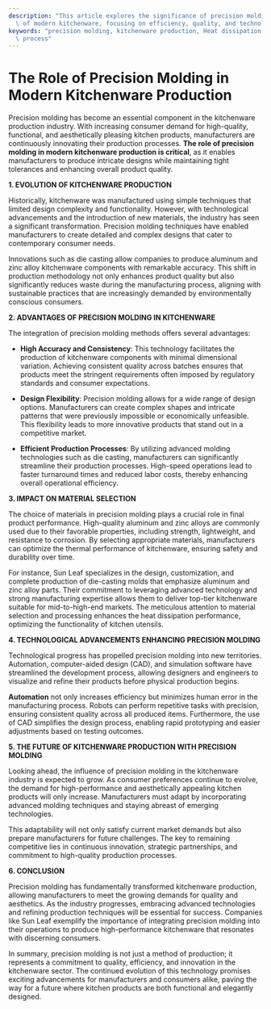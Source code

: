 ```yaml
---
description: "This article explores the significance of precision molding techniques in the production\
  \ of modern kitchenware, focusing on efficiency, quality, and technological advancements."
keywords: "precision molding, kitchenware production, Heat dissipation performance, Die casting\
  \ process"
---
```

# The Role of Precision Molding in Modern Kitchenware Production

Precision molding has become an essential component in the kitchenware production industry. With increasing consumer demand for high-quality, functional, and aesthetically pleasing kitchen products, manufacturers are continuously innovating their production processes. **The role of precision molding in modern kitchenware production is critical**, as it enables manufacturers to produce intricate designs while maintaining tight tolerances and enhancing overall product quality.

**1. EVOLUTION OF KITCHENWARE PRODUCTION**

Historically, kitchenware was manufactured using simple techniques that limited design complexity and functionality. However, with technological advancements and the introduction of new materials, the industry has seen a significant transformation. Precision molding techniques have enabled manufacturers to create detailed and complex designs that cater to contemporary consumer needs.

Innovations such as die casting allow companies to produce aluminum and zinc alloy kitchenware components with remarkable accuracy. This shift in production methodology not only enhances product quality but also significantly reduces waste during the manufacturing process, aligning with sustainable practices that are increasingly demanded by environmentally conscious consumers.

**2. ADVANTAGES OF PRECISION MOLDING IN KITCHENWARE**

The integration of precision molding methods offers several advantages:

- **High Accuracy and Consistency**: This technology facilitates the production of kitchenware components with minimal dimensional variation. Achieving consistent quality across batches ensures that products meet the stringent requirements often imposed by regulatory standards and consumer expectations.

- **Design Flexibility**: Precision molding allows for a wide range of design options. Manufacturers can create complex shapes and intricate patterns that were previously impossible or economically unfeasible. This flexibility leads to more innovative products that stand out in a competitive market.

- **Efficient Production Processes**: By utilizing advanced molding technologies such as die casting, manufacturers can significantly streamline their production processes. High-speed operations lead to faster turnaround times and reduced labor costs, thereby enhancing overall operational efficiency.

**3. IMPACT ON MATERIAL SELECTION**

The choice of materials in precision molding plays a crucial role in final product performance. High-quality aluminum and zinc alloys are commonly used due to their favorable properties, including strength, lightweight, and resistance to corrosion. By selecting appropriate materials, manufacturers can optimize the thermal performance of kitchenware, ensuring safety and durability over time.

For instance, Sun Leaf specializes in the design, customization, and complete production of die-casting molds that emphasize aluminum and zinc alloy parts. Their commitment to leveraging advanced technology and strong manufacturing expertise allows them to deliver top-tier kitchenware suitable for mid-to-high-end markets. The meticulous attention to material selection and processing enhances the heat dissipation performance, optimizing the functionality of kitchen utensils.

**4. TECHNOLOGICAL ADVANCEMENTS ENHANCING PRECISION MOLDING**

Technological progress has propelled precision molding into new territories. Automation, computer-aided design (CAD), and simulation software have streamlined the development process, allowing designers and engineers to visualize and refine their products before physical production begins.

**Automation** not only increases efficiency but minimizes human error in the manufacturing process. Robots can perform repetitive tasks with precision, ensuring consistent quality across all produced items. Furthermore, the use of CAD simplifies the design process, enabling rapid prototyping and easier adjustments based on testing outcomes.

**5. THE FUTURE OF KITCHENWARE PRODUCTION WITH PRECISION MOLDING**

Looking ahead, the influence of precision molding in the kitchenware industry is expected to grow. As consumer preferences continue to evolve, the demand for high-performance and aesthetically appealing kitchen products will only increase. Manufacturers must adapt by incorporating advanced molding techniques and staying abreast of emerging technologies.

This adaptability will not only satisfy current market demands but also prepare manufacturers for future challenges. The key to remaining competitive lies in continuous innovation, strategic partnerships, and commitment to high-quality production processes.

**6. CONCLUSION**

Precision molding has fundamentally transformed kitchenware production, allowing manufacturers to meet the growing demands for quality and aesthetics. As the industry progresses, embracing advanced technologies and refining production techniques will be essential for success. Companies like Sun Leaf exemplify the importance of integrating precision molding into their operations to produce high-performance kitchenware that resonates with discerning consumers.

In summary, precision molding is not just a method of production; it represents a commitment to quality, efficiency, and innovation in the kitchenware sector. The continued evolution of this technology promises exciting advancements for manufacturers and consumers alike, paving the way for a future where kitchen products are both functional and elegantly designed.
